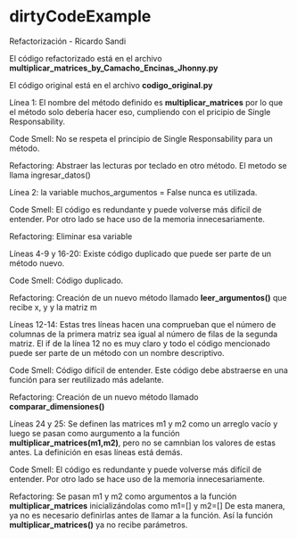 # dirtyCodeExample
Refactorización - Ricardo Sandi

El código refactorizado está en el archivo **multiplicar_matrices_by_Camacho_Encinas_Jhonny.py**

El código original está en el archivo **codigo_original.py**


Línea 1: El nombre del método definido es **multiplicar_matrices** por lo que el método solo debería hacer eso, cumpliendo con el pricipio de Single Responsability. 

Code Smell: No se respeta el principio de Single Responsability para un método. 

Refactoring: Abstraer las lecturas por teclado en otro método. El metodo se llama ingresar_datos()

Línea 2: la variable muchos_argumentos = False nunca es utilizada. 

Code Smell: El código es redundante y puede volverse más difícil de entender. Por otro lado se hace uso de la memoria innecesariamente. 

Refactoring: Eliminar esa variable

Líneas 4-9 y 16-20: Existe código duplicado que puede ser parte de un método nuevo.

Code Smell: Código duplicado. 

Refactoring: Creación de un nuevo método llamado **leer_argumentos()** que recibe x, y y la matriz m 

Líneas 12-14: Estas tres líneas hacen una comprueban que el número de columnas de la primera matriz sea igual al número de filas de la segunda matriz. El if de la línea 12 no es muy claro y todo el código mencionado puede ser parte de un método con un nombre descriptivo. 

Code Smell: Código difícil de entender. Este código debe abstraerse en una función para ser reutilizado más adelante.

Refactoring: Creación de un nuevo método llamado **comparar_dimensiones()**

Líneas 24 y 25: Se definen las matrices m1 y m2 como un arreglo vacío y luego se pasan como aurgumento a la función **multiplicar_matrices(m1,m2)**, pero no se camnbian los valores de estas antes. La definición en esas líneas está demás. 

Code Smell: El código es redundante y puede volverse más difícil de entender. Por otro lado se hace uso de la memoria innecesariamente. 

Refactoring: Se pasan m1 y m2 como argumentos a la función **multiplicar_matrices** inicializándolas como m1=[] y m2=[]
De esta manera, ya no es necesario definirlas antes de llamar a la función. Así la función **multiplicar_matrices()** ya no recibe parámetros.




